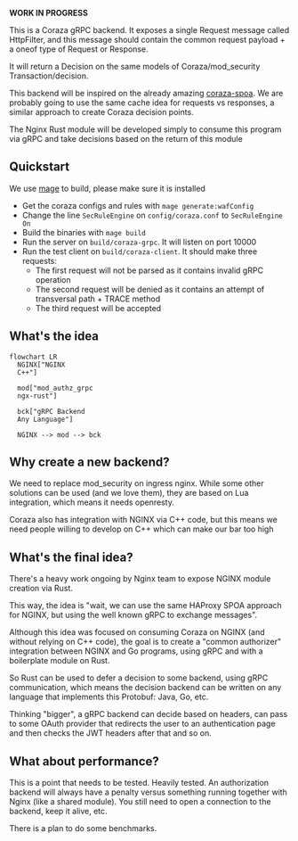 **WORK IN PROGRESS**

This is a Coraza gRPC backend. It exposes a single Request message called HttpFilter, 
and this message should contain the common request payload + a oneof type of Request or Response.

It will return a Decision on the same models of Coraza/mod_security Transaction/decision.

This backend will be inspired on the already amazing [coraza-spoa](https://github.com/corazawaf/coraza-spoa).
We are probably going to use the same cache idea for requests vs responses, a similar approach to create 
Coraza decision points.

The Nginx Rust module will be developed simply to consume this program via gRPC and take decisions based on 
the return of this module

## Quickstart
We use [mage](https://magefile.org/) to build, please make sure it is installed

* Get the coraza configs and rules with `mage generate:wafConfig`
* Change the line `SecRuleEngine` on `config/coraza.conf` to `SecRuleEngine On`
* Build the binaries with `mage build`
* Run the server on `build/coraza-grpc`. It will listen on port 10000
* Run the test client on `build/coraza-client`. It should make three requests:
  * The first request will not be parsed as it contains invalid gRPC operation
  * The second request will be denied as it contains an attempt of transversal path + TRACE method
  * The third request will be accepted

## What's the idea

```mermaid
flowchart LR
  NGINX["NGINX
  C++"]

  mod["mod_authz_grpc
  ngx-rust"]

  bck["gRPC Backend
  Any Language"]

  NGINX --> mod --> bck
```

## Why create a new backend?
We need to replace mod_security on ingress nginx. While some other solutions can be used (and we love them),
they are based on Lua integration, which means it needs openresty.

Coraza also has integration with NGINX via C++ code, but this means we need people willing to develop on C++
which can make our bar too high

## What's the final idea?

There's a heavy work ongoing by Nginx team to expose NGINX module creation via Rust.

This way, the idea is "wait, we can use the same HAProxy SPOA approach for NGINX, but using the well known gRPC
to exchange messages".

Although this idea was focused on consuming Coraza on NGINX (and without relying on C++ code), the goal is 
to create a "common authorizer" integration between NGINX and Go programs, using gRPC and with a boilerplate
module on Rust.

So Rust can be used to defer a decision to some backend, using gRPC communication, which means the decision backend
can be written on any language that implements this Protobuf: Java, Go, etc.

Thinking "bigger", a gRPC backend can decide based on headers, can pass to some OAuth provider that redirects 
the user to an authentication page and then checks the JWT headers after that and so on.

## What about performance?
This is a point that needs to be tested. Heavily tested. An authorization backend will always have a penalty
versus something running together with Nginx (like a shared module). You still need to open a connection to 
the backend, keep it alive, etc.

There is a plan to do some benchmarks.
